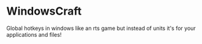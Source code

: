 WindowsCraft
============

Global hotkeys in windows like an rts game but instead of units it's for your applications and files!
